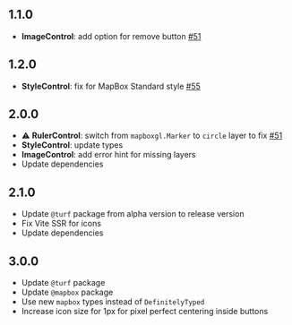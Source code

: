 ## 1.1.0

- **ImageControl**: add option for remove button [#51](../../issues/51)

## 1.2.0

- **StyleControl**: fix for MapBox Standard style [#55](../../pull/55)

## 2.0.0

- ⚠️ **RulerControl**: switch from `mapboxgl.Marker` to `circle` layer to fix [#51](../../issues/56)
- **StyleControl**: update types
- **ImageControl**: add error hint for missing layers
- Update dependencies

## 2.1.0

- Update `@turf` package from alpha version to release version
- Fix Vite SSR for icons
- Update dependencies

## 3.0.0

- Update `@turf` package
- Update `@mapbox` package
- Use new `mapbox` types instead of `DefinitelyTyped`
- Increase icon size for 1px for pixel perfect centering inside buttons